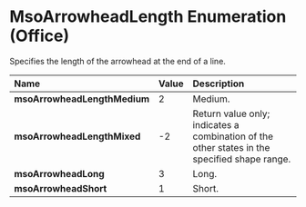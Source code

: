 
# MsoArrowheadLength Enumeration (Office)

Specifies the length of the arrowhead at the end of a line.



|**Name**|**Value**|**Description**|
|:-----|:-----|:-----|
|**msoArrowheadLengthMedium**|2|Medium.|
|**msoArrowheadLengthMixed**|-2|Return value only; indicates a combination of the other states in the specified shape range.|
|**msoArrowheadLong**|3|Long.|
|**msoArrowheadShort**|1|Short.|
